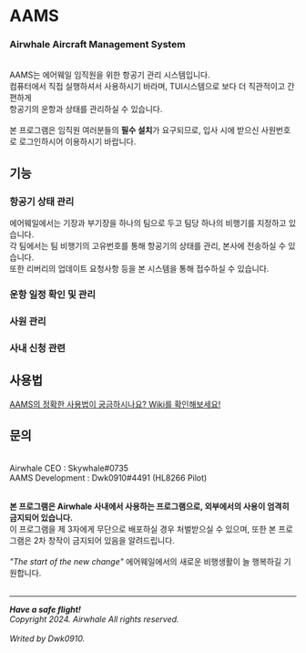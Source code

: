 # AAMS
<h3> Airwhale Aircraft Management System </h3>
<br/>
AAMS는 에어웨일 임직원을 위한 항공기 관리 시스템입니다.<br/>
컴퓨터에서 직접 실행하셔서 사용하시기 바라며, TUI시스템으로 보다 더 직관적이고 간편하게<br/>
항공기의 운항과 상태를 관리하실 수 있습니다.<br/>
<br/>
본 프로그램은 임직원 여러분들의 <strong>필수 설치</strong>가 요구되므로, 입사 시에 받으신 사원번호로 로그인하시어 이용하시기 바랍니다.

## 기능
### 항공기 상태 관리
에어웨일에서는 기장과 부기장을 하나의 팀으로 두고 팀당 하나의 비행기를 지정하고 있습니다.<br/>
각 팀에서는 팀 비행기의 고유번호를 통해 항공기의 상태를 관리, 본사에 전송하실 수 있습니다.<br/>
또한 리버리의 업데이트 요청사항 등을 본 시스템을 통해 접수하실 수 있습니다.

### 운항 일정 확인 및 관리
### 사원 관리
### 사내 신청 관련

## 사용법
[AAMS의 정확한 사용법이 궁금하시나요? Wiki를 확인해보세요!](https://github.com/Dwk0910/AAMS/wiki)

## 문의
<br/>
Airwhale CEO : Skywhale#0735<br/>
AAMS Development : Dwk0910#4491 (HL8266 Pilot)
<br/><br/>

**본 프로그램은 Airwhale 사내에서 사용하는 프로그램으로, 외부에서의 사용이 엄격히 금지되어 있습니다.**<br/>
이 프로그램을 제 3자에게 무단으로 배포하실 경우 처벌받으실 수 있으며, 또한 본 프로그램은 2차 창작이 금지되어 있음을 알려드립니다.<br/>
<br/>*"The start of the new change"* 에어웨일에서의 새로운 비행생활이 늘 행복하길 기원합니다.
<br/><br/>

***

***Have a safe flight!***<br/>
*Copyright 2024. Airwhale All rights reserved.*<br/><br/>
*Writed by Dwk0910.*
